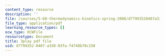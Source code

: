```yaml
---
content_type: resource
description: ''
file: /courses/5-60-thermodynamics-kinetics-spring-2008/d77993520407a33003faf4748b78c158_6uLKZSoHnrc.pdf
file_type: application/pdf
learning_resource_types: []
ocw_type: OCWFile
resourcetype: Document
title: 3play pdf file
uid: d7799352-0407-a330-03fa-f4748b78c158
---
```

